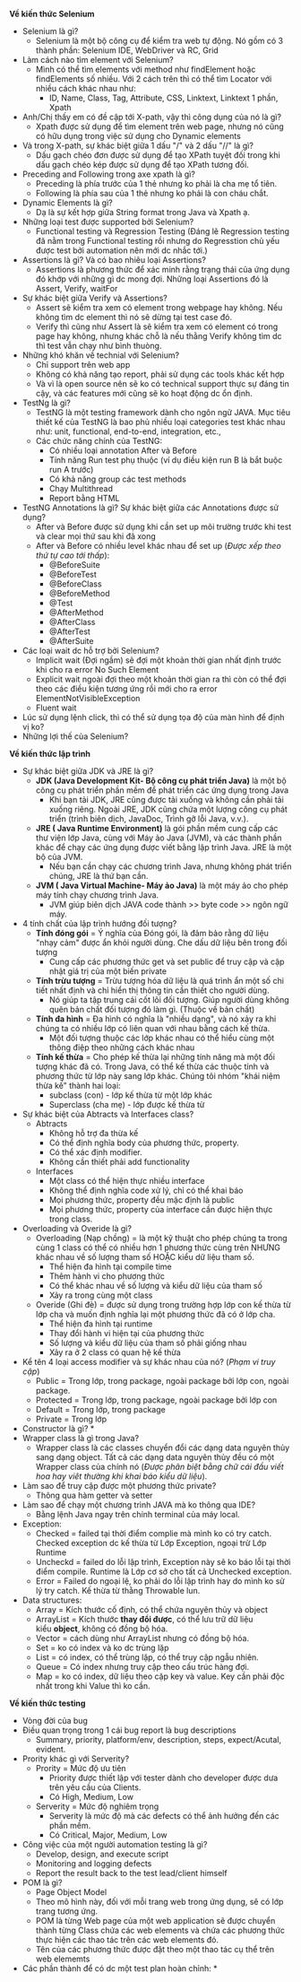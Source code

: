**Về kiến thức Selenium**
* Selenium là gì?
	* Selenium là một bộ công cụ để kiểm tra web tự động. Nó gồm có 3 thành phần: Selenium IDE, WebDriver và RC, Grid
* Làm cách nào tìm element với Selenium?
	* Mình có thể tìm elements với method như findElement hoặc findElements số nhiều. Với 2 cách trên thì có thể tìm Locator với nhiều cách khác nhau như:
		* ID, Name, Class, Tag, Attribute, CSS, Linktext, Linktext 1 phần, Xpath
* Anh/Chị thấy em có đề cập tới X-path, vậy thì công dụng của nó là gì?
	* Xpath được sử dụng để tìm element trên web page, nhưng nó cũng có hữu dụng trong việc sử dụng cho Dynamic elements
* Và trong X-path, sự khác biệt giữa 1 dấu "/" và 2 dấu "//" là gì?
	* Dấu gạch chéo đơn được sử dụng để tạo XPath tuyệt đối trong khi dấu gạch chéo kép được sử dụng để tạo XPath tương đối.
* Preceding and Following trong axe xpath là gì?
	* Preceding là phía trước của 1 thẻ nhưng ko phải là cha mẹ tổ tiên.
	* Following là phía sau của 1 thẻ nhưng ko phải là con cháu chắt.
* Dynamic Elements là gì?
	* Dạ là sự kết hợp giữa String format trong Java và Xpath ạ.
* Những loại test được supported bởi Selenium?
	* Functional testing và Regression Testing (Đáng lẽ Regression testing đã nằm trong Functional testing rồi nhưng do Regresstion chủ yếu được test bởi automation nên mới dc nhắc tới.)
* Assertions là gì? Và có bao nhiêu loại Assertions?
	* Assertions là phương thức để xác minh rằng trạng thái của ứng dụng đó khớp với những gì dc mong đợi. Những loại Assertions đó là Assert, Verify, waitFor
*  Sự khác biệt giữa Verify và Assertions?
	* Assert sẽ kiểm tra xem có element trong webpage hay không. Nếu không tìm dc element thì nó sẽ dừng tại test case đó.
	* Verify thì cũng như Assert là sẽ kiểm tra xem có element có trong page hay không, nhưng khác chỗ là nếu thằng Verify không tìm dc thì test vẫn chạy như bình thuòng.
* Những khó khăn về technial với Selenium?
	* Chỉ support trên web app
	* Không có khả năng tạo report, phải sử dụng các tools khác kết hợp
	* Và vì là open source nên sẽ ko có technical support thực sự đáng tin cậy, và các features mới cũng sẽ ko hoạt động dc ổn định.
* TestNg là gì?
	* TestNG là một testing framework dành cho ngôn ngữ JAVA. Mục tiêu thiết kế của TestNG là bao phủ nhiều loại categories test khác nhau như: unit, functional, end-to-end, integration, etc., 
	* Các chức năng chính của TestNG:
		* Có nhiều loại annotation After và Before
		* Tính năng Run test phụ thuộc (ví dụ điều kiện run B là bắt buộc run A trước)
		* Có khả năng group các test methods
		* Chạy Multithread
		- Report bằng HTML
* TestNG Annotations là gì? Sự khác biệt giữa các Annotations được sử dụng?
	* After và Before được sử dụng khi cần set up môi trường trước khi test và clear mọi thứ sau khi đã xong
	* After và Before có nhiều level khác nhau để set up (*Được xếp theo thứ tự cao tới thấp*):
		*  @BeforeSuite
		-   @BeforeTest
		-   @BeforeClass
		-   @BeforeMethod
		-   @Test
		-   @AfterMethod
		-   @AfterClass
		-   @AfterTest
		-   @AfterSuite
* Các loại wait dc hỗ trợ bởi Selenium? 
	* Implicit wait (Đợi ngầm) sẽ đợi một khoản thời gian nhất định trước khi cho ra error No Such Element
	* Explicit wait ngoài đợi theo một khoản thời gian ra thì còn có thể đợi theo các điều kiện tương ứng rồi mới cho ra error ElementNotVisibleException
	* Fluent wait
* Lúc sử dụng lệnh click, thì có thể sử dụng tọa độ của màn hình để định vị ko?
* Những lợi thế của Selenium?


**Về kiến thức lập trình**
* Sự khác biệt giữa JDK và JRE là gì?
	* **JDK (Java Development Kit- Bộ công cụ phát triển Java)** là một bộ công cụ phát triển phần mềm để phát triển các ứng dụng trong Java
		* Khi bạn tải JDK, JRE cũng được tải xuống và không cần phải tải xuống riêng. Ngoài JRE, JDK cũng chứa một lượng công cụ phát triển (trình biên dịch, JavaDoc, Trình gỡ lỗi Java, v.v.).
	* **JRE ( Java Runtime Environment)** là gói phần mềm cung cấp các thư viện lớp Java, cùng với Máy ảo Java (JVM), và các thành phần khác để chạy các ứng dụng được viết bằng lập trình Java. JRE là một bộ của JVM.
		* Nếu bạn cần chạy các chương trình Java, nhưng không phát triển chúng, JRE là thứ bạn cần.
	* **JVM ( Java Virtual Machine- Máy ảo Java)** là một máy ảo cho phép máy tính chạy chương trình Java. 
		* JVM giúp biên dịch JAVA code thành >> byte code >> ngôn ngữ máy.
* 4 tính chất của lập trình hướng đối tượng?
	* **Tính đóng gói** = Ý nghĩa của Đóng gói, là đảm bảo rằng dữ liệu "nhạy cảm" được ẩn khỏi người dùng. Che dấu dữ liệu bên trong đối tượng
		* Cung cấp các phương thức get và set public để truy cập và cập nhật giá trị của một biến private
	* **Tính trừu tượng** = Trừu tượng hóa dữ liệu là quá trình ẩn một số chi tiết nhất định và chỉ hiển thị thông tin cần thiết cho người dùng.
		*  Nó giúp ta tập trung cái cốt lõi đối tượng. Giúp người dùng không quên bản chất đối tượng đó làm gì. (Thuộc về bản chất)
	* **Tính đa hình** = Đa hình có nghĩa là "nhiều dạng", và nó xảy ra khi chúng ta có nhiều lớp có liên quan với nhau bằng cách kế thừa.
		*  Một đối tượng thuộc các lớp khác nhau có thể hiểu cùng một thông điệp theo những cách khác nhau
	* **Tính kế thừa** = Cho phép kế thừa lại những tính năng mà một đối tượng khác đã có. Trong Java, có thể kế thừa các thuộc tính và phương thức từ lớp này sang lớp khác. Chúng tôi nhóm "khái niệm thừa kế" thành hai loại:
		* subclass (con) - lớp kế thừa từ một lớp khác
		* Superclass (cha mẹ) - lớp được kế thừa từ
* Sự khác biệt của Abtracts và Interfaces class?
	* Abtracts
		* Không hỗ trợ đa thừa kế
		* Có thể định nghĩa body của phương thức, property.
		* Có thể xác định modifier.
		* Không cần thiết phải add functionality
	* Interfaces
		* Một class có thể hiện thực nhiều interface
		* Không thể định nghĩa code xử lý, chỉ có thể khai báo
		* Mọi phương thức, property đều mặc định là public
		* Mọi phương thức, property của interface cần được hiện thực trong class.
* Overloading và Overide là gì?
	* Overloading (Nạp chồng) = là một kỹ thuật cho phép chúng ta trong cùng 1 class có thể có nhiều hơn 1 phương thức cùng trên NHƯNG  khác nhau về số lượng tham số HOẶC kiểu dữ liệu tham số.
		* Thể hiện đa hình tại compile time
		* Thêm hành vi cho phương thức
		* Có thể khác nhau về số lượng và kiểu dữ liệu của tham số
		* Xảy ra trong cùng một class
	* Overide (Ghi đè) = được sử dụng trong trường hợp lớp con kế thừa từ lớp cha và muốn định nghĩa lại một phương thức đã có ở lớp cha.
		* Thể hiện đa hình tại runtime
		* Thay đổi hành vi hiện tại của phương thức
		* Số lượng và kiểu dữ liệu của tham số phải giống nhau
		* Xảy ra ở 2 class có quan hệ kế thừa
* Kể tên 4 loại access modifier và sự khác nhau của nó? (*Phạm vi truy cập*)
	* Public = Trong lớp, trong package, ngoài package bởi lớp con, ngoài package.
	* Protected = Trong lớp, trong package, ngoài package bởi lớp con
	* Default = Trong lớp, trong package
	* Private = Trong lớp
* Constructor là gì?
	* 
* Wrapper class là gì trong Java?
	* Wrapper class là các classes chuyển đổi các dạng data nguyên thủy sang dạng object. Tất cả các dạng data nguyên thủy đều có một Wrapper class của chính nó (*Được phân biệt bằng chữ cái đầu viết hoa hay viêt thường khi khai báo kiểu dữ liệu*).
* Làm sao để truy cập được một phương thức private?
	* Thông qua hàm getter và setter
* Làm sao để chạy một chương trình JAVA mà ko thông qua IDE?
	* Bằng lệnh Java ngay trên chính terminal của máy local.
* Exception:
	* Checked  = failed tại thời điểm complie mà mình ko có try catch. Checked exception dc kế thừa từ Lớp Exception, ngoại trừ Lớp Runtime
	* Uncheckd = failed do lỗi lập trình, Exception này sẽ ko báo lỗi tại thời điểm compile. Runtime là Lớp cơ sở cho tất cả Unchecked exception.
	* Error = Failed do ngoại lệ, ko phải do lỗi lập trình hay do mình ko sử lý try catch. Kế thừa từ thằng Throwable lun.
* Data structures:
	* Array = Kích thước cố định, có thể chứa nguyên thủy và object
	* ArrayList =  Kích thước **thay đổi được**, có thể lưu trữ dữ liệu kiểu **object**, không có đồng bộ hóa.
	* Vector = cách dùng như ArrayList nhưng có đồng bộ hóa.
	* Set = ko có index và ko dc trùng lặp
	* List =  có index, có thể trùng lặp, có thể truy cập ngẫu nhiên.
	* Queue = Có index nhưng truy cập theo cấu trúc hàng đợi.
	* Map = ko có index, dữ liệu theo cặp key và value. Key cần phải độc nhất trong khi Value thì ko cần.

**Về kiến thức testing**
* Vòng đời của bug
* Điều quan trọng trong 1 cái bug report là bug descriptions
	* Summary, priority, platform/env, description, steps, expect/Acutal, evident.
* Prority khác gì với Serverity?
	* Prority = Mức độ ưu tiên
		* Priority được thiết lập với tester dành cho developer được dưa trên yêu cầu của Clients.
		* Có High, Medium, Low
	* Serverity = Mức độ nghiêm trọng
		* Serverity là mức độ mà các defects có thể ảnh hưởng đến các phần mềm.
		* Có  Critical, Major, Medium, Low
* Công việc của một người automation testing là gì?
	* Develop, design, and execute script
	* Monitoring and logging defects
	* Report the result back to the test lead/client himself
* POM là gì?
	* Page Object Model
	* Theo mô hình này, đối với mỗi trang web trong ứng dụng, sẽ có lớp trang tương ứng.
	* POM là từng Web page của một web application sẽ được chuyển thành từng Class chứa các web elements và chứa các phương thức thực hiện các thao tác trên các web elements đó. 
	* Tên của các phương thức được đặt theo một thao tác cụ thể trên web elememts
* Các phần thành để có dc một test plan hoàn chỉnh:
	* 

